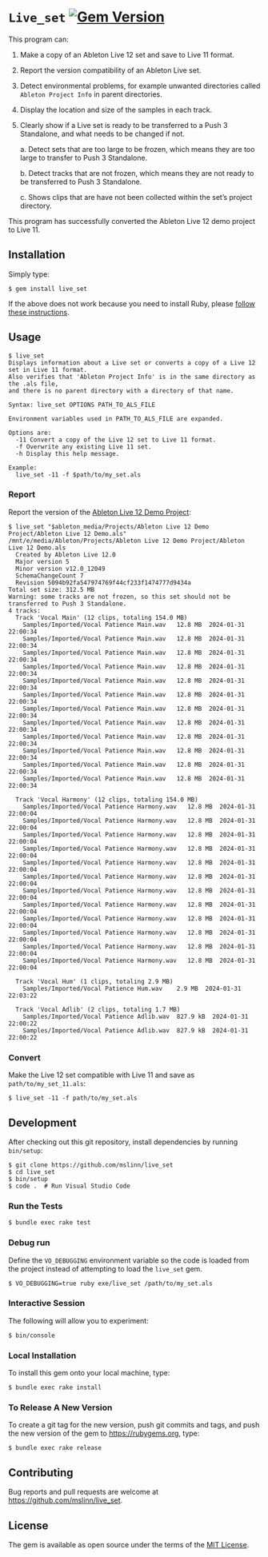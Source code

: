# `Live_set` [![Gem Version](https://badge.fury.io/rb/live_set.svg)](https://badge.fury.io/rb/live_set)

This program can:

1. Make a copy of an Ableton Live 12 set and save to Live 11 format.

2. Report the version compatibility of an Ableton Live set.

3. Detect environmental problems, for example unwanted directories called `Ableton Project Info` in parent directories.

4. Display the location and size of the samples in each track.

5. Clearly show if a Live set is ready to be transferred to a Push 3 Standalone, and what needs to be changed if not.

   a. Detect sets that are too large to be frozen, which means they are too large to transfer to Push 3 Standalone.

   b. Detect tracks that are not frozen, which means they are not ready to be transferred to Push 3 Standalone.

   c. Shows clips that are have not been collected within the set&rsquo;s project directory.

This program has successfully converted the Ableton Live 12 demo project to Live 11.


## Installation

Simply type:

```shell
$ gem install live_set
```

If the above does not work because you need to install Ruby, please
[follow these instructions](https://www.mslinn.com/ruby/1000-ruby-setup.html).


## Usage

```text
$ live_set
Displays information about a Live set or converts a copy of a Live 12 set in Live 11 format.
Also verifies that 'Ableton Project Info' is in the same directory as the .als file,
and there is no parent directory with a directory of that name.

Syntax: live_set OPTIONS PATH_TO_ALS_FILE

Environment variables used in PATH_TO_ALS_FILE are expanded.

Options are:
  -11 Convert a copy of the Live 12 set to Live 11 format.
  -f Overwrite any existing Live 11 set.
  -h Display this help message.

Example:
  live_set -11 -f $path/to/my_set.als
```

### Report

Report the version of the [Ableton Live 12 Demo Project](https://help.ableton.com/hc/en-us/articles/209774005-Location-of-the-default-Demo-Set):

```text
$ live_set "$ableton_media/Projects/Ableton Live 12 Demo Project/Ableton Live 12 Demo.als"
/mnt/e/media/Ableton/Projects/Ableton Live 12 Demo Project/Ableton Live 12 Demo.als
  Created by Ableton Live 12.0
  Major version 5
  Minor version v12.0_12049
  SchemaChangeCount 7
  Revision 5094b92fa547974769f44cf233f1474777d9434a
Total set size: 312.5 MB
Warning: some tracks are not frozen, so this set should not be transferred to Push 3 Standalone.
4 tracks:
  Track 'Vocal Main' (12 clips, totaling 154.0 MB)
    Samples/Imported/Vocal Patience Main.wav   12.8 MB  2024-01-31 22:00:34
    Samples/Imported/Vocal Patience Main.wav   12.8 MB  2024-01-31 22:00:34
    Samples/Imported/Vocal Patience Main.wav   12.8 MB  2024-01-31 22:00:34
    Samples/Imported/Vocal Patience Main.wav   12.8 MB  2024-01-31 22:00:34
    Samples/Imported/Vocal Patience Main.wav   12.8 MB  2024-01-31 22:00:34
    Samples/Imported/Vocal Patience Main.wav   12.8 MB  2024-01-31 22:00:34
    Samples/Imported/Vocal Patience Main.wav   12.8 MB  2024-01-31 22:00:34
    Samples/Imported/Vocal Patience Main.wav   12.8 MB  2024-01-31 22:00:34
    Samples/Imported/Vocal Patience Main.wav   12.8 MB  2024-01-31 22:00:34
    Samples/Imported/Vocal Patience Main.wav   12.8 MB  2024-01-31 22:00:34
    Samples/Imported/Vocal Patience Main.wav   12.8 MB  2024-01-31 22:00:34
    Samples/Imported/Vocal Patience Main.wav   12.8 MB  2024-01-31 22:00:34

  Track 'Vocal Harmony' (12 clips, totaling 154.0 MB)
    Samples/Imported/Vocal Patience Harmony.wav   12.8 MB  2024-01-31 22:00:04
    Samples/Imported/Vocal Patience Harmony.wav   12.8 MB  2024-01-31 22:00:04
    Samples/Imported/Vocal Patience Harmony.wav   12.8 MB  2024-01-31 22:00:04
    Samples/Imported/Vocal Patience Harmony.wav   12.8 MB  2024-01-31 22:00:04
    Samples/Imported/Vocal Patience Harmony.wav   12.8 MB  2024-01-31 22:00:04
    Samples/Imported/Vocal Patience Harmony.wav   12.8 MB  2024-01-31 22:00:04
    Samples/Imported/Vocal Patience Harmony.wav   12.8 MB  2024-01-31 22:00:04
    Samples/Imported/Vocal Patience Harmony.wav   12.8 MB  2024-01-31 22:00:04
    Samples/Imported/Vocal Patience Harmony.wav   12.8 MB  2024-01-31 22:00:04
    Samples/Imported/Vocal Patience Harmony.wav   12.8 MB  2024-01-31 22:00:04
    Samples/Imported/Vocal Patience Harmony.wav   12.8 MB  2024-01-31 22:00:04
    Samples/Imported/Vocal Patience Harmony.wav   12.8 MB  2024-01-31 22:00:04

  Track 'Vocal Hum' (1 clips, totaling 2.9 MB)
    Samples/Imported/Vocal Patience Hum.wav    2.9 MB  2024-01-31 22:03:22

  Track 'Vocal Adlib' (2 clips, totaling 1.7 MB)
    Samples/Imported/Vocal Patience Adlib.wav  827.9 kB  2024-01-31 22:00:22
    Samples/Imported/Vocal Patience Adlib.wav  827.9 kB  2024-01-31 22:00:22
```


### Convert

Make the Live 12 set compatible with Live 11 and save as `path/to/my_set_11.als`:

```shell
$ live_set -11 -f path/to/my_set.als
```


## Development

After checking out this git repository, install dependencies by running `bin/setup`:

```text
$ git clone https://github.com/mslinn/live_set
$ cd live_set
$ bin/setup
$ code .  # Run Visual Studio Code
```


### Run the Tests

```text
$ bundle exec rake test
```


### Debug run

Define the `VO_DEBUGGING` environment variable so the code is loaded from the project
instead of attempting to load the `live_set` gem.

```shell
$ VO_DEBUGGING=true ruby exe/live_set /path/to/my_set.als
```

### Interactive Session

The following will allow you to experiment:

```shell
$ bin/console
```


### Local Installation

To install this gem onto your local machine, type:

```text
$ bundle exec rake install
```


### To Release A New Version

To create a git tag for the new version, push git commits and tags,
and push the new version of the gem to https://rubygems.org, type:

```shell
$ bundle exec rake release
```


## Contributing

Bug reports and pull requests are welcome at https://github.com/mslinn/live_set.


## License

The gem is available as open source under the terms of the [MIT License](https://opensource.org/licenses/MIT).

